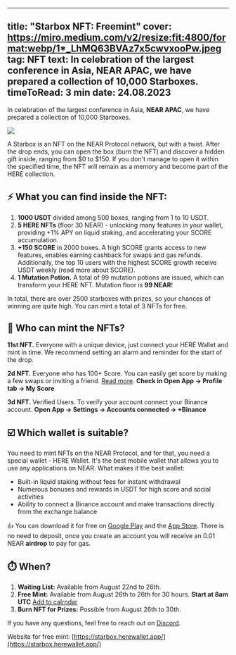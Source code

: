 -----
title: "Starbox NFT: Freemint"
cover: https://miro.medium.com/v2/resize:fit:4800/format:webp/1*_LhMQ63BVAz7x5cwvxooPw.jpeg
tag: NFT
text: In celebration of the largest conference in Asia, NEAR APAC, we have prepared a collection of 10,000 Starboxes.
timeToRead: 3 min
date: 24.08.2023
-----

In celebration of the largest conference in Asia, **NEAR APAC**, we have prepared a collection of 10,000 Starboxes.


![](https://miro.medium.com/v2/resize:fit:4800/format:webp/1*_LhMQ63BVAz7x5cwvxooPw.jpeg)

A Starbox is an NFT on the NEAR Protocol network, but with a twist. After the drop ends, you can open the box (burn the NFT) and discover a hidden gift inside, ranging from $0 to $150. If you don't manage to open it within the specified time, the NFT will remain as a memory and become part of the HERE collection.

## ⚡️ What you can find inside the NFT:

1. **1000 USDT** divided among 500 boxes, ranging from 1 to 10 USDT.
2. **5 HERE NFTs** (floor 30 NEAR) - unlocking many features in your wallet, providing +1% APY on liquid staking, and accelerating your SCORE accumulation.
3. **+150 SCORE** in 2000 boxes. A high SCORE grants access to new features, enables earning cashback for swaps and gas refunds. Additionally, the top 10 users with the highest SCORE growth receive USDT weekly (read more about SCORE).
4. **1 Mutation Potion.** A total of 99 mutation potions are issued, which can transform your HERE NFT. Mutation floor is **99 NEAR**!

In total, there are over 2500 starboxes with prizes, so your chances of winning are quite high. You can mint a total of 3 NFTs for free.

## 🎉 Who can mint the NFTs?

**11st NFT.** Everyone with a unique device, just connect your HERE Wallet and mint in time. We recommend setting an alarm and reminder for the start of the drop.

**2d NFT.** Everyone who has 100+ Score. You can easily get score by making a few swaps or inviting a friend. [Read more](https://www.herewallet.app/blog/here-score-29ce3537e225). **Check in Open App -> Profile tab -> My Score**

**3d NFT.** Verified Users. To verify your account connect your Binance account. **Open App -> Settings -> Accounts connected -> +Binance**

## ☑️ Which wallet is suitable?

You need to mint NFTs on the NEAR Protocol, and for that, you need a special wallet - HERE Wallet. It's the best mobile wallet that allows you to use any applications on NEAR. What makes it the best wallet:

- Built-in liquid staking without fees for instant withdrawal
- Numerous bonuses and rewards in USDT for high score and social activities
- Ability to connect a Binance account and make transactions directly from the exchange balance

👍 You can download it for free on [Google Play](https://play.google.com/store/apps/details?id=com.herewallet&hl=en&gl=US&pli=1) and the [App Store](https://apps.apple.com/us/app/here-wallet-for-near-protocol/id1634994703). There is no need to deposit, once you create an account you will receive an 0.01 NEAR **airdrop** to pay for gas.

## ⏱️ When?

1. **Waiting List:** Available from August 22nd to 26th.
2. **Free Mint:** Available from August 26th to 26th for 30 hours. **Start at 8am UTC** [Add to calrndar](https://calendar.google.com/calendar/event?action=TEMPLATE&tmeid=NGQzZnVvNzVzYmRhM2xsanB2bjlkc2JvMmMgcGV0ckBoZXJld2FsbGV0LmFwcA&tmsrc=petr%40herewallet.app)
3. **Burn NFT for Prizes:** Possible from August 26th to 30th.

If you have any questions, feel free to reach out on [Discord](https://discord.gg/mxyguuvS).

Website for free mint: [https://starbox.herewallet.app/](https://starbox.herewallet.app/)
